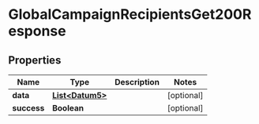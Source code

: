 

# GlobalCampaignRecipientsGet200Response


## Properties

Name | Type | Description | Notes
------------ | ------------- | ------------- | -------------
**data** | [**List&lt;Datum5&gt;**](Datum5.md) |  |  [optional]
**success** | **Boolean** |  |  [optional]



